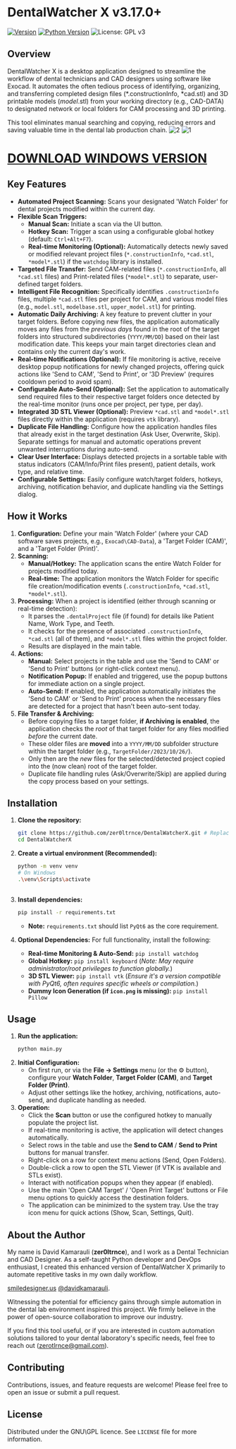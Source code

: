 # DentalWatcher X v3.17.0+
[![Version](https://img.shields.io/badge/version-3.17.0%2B-blue.svg)](https://github.com/zer0ltrnce/DentalWatcherX) <!-- Optional: Replace with your actual repo link -->
[![Python Version](https://img.shields.io/badge/python-3.x-brightgreen.svg)](https://www.python.org/)
![License: GPL v3](https://img.shields.io/badge/License-GPLv3-blue.svg)


## Overview

DentalWatcher X is a desktop application designed to streamline the workflow of dental technicians and CAD designers using software like Exocad. It automates the often tedious process of identifying, organizing, and transferring completed design files (*.constructionInfo, *cad.stl) and 3D printable models (*model*.stl) from your working directory (e.g., CAD-DATA) to designated network or local folders for CAM processing and 3D printing.

This tool eliminates manual searching and copying, reducing errors and saving valuable time in the dental lab production chain.
![2](https://github.com/user-attachments/assets/efb767d3-779f-40f0-a254-9f4527eab47b)
![1](https://github.com/user-attachments/assets/022ae562-44f6-47f5-8053-6cf3e915c6b5)



# [DOWNLOAD WINDOWS VERSION](https://github.com/zer0ltrnce/dentalwatcherX/releases/tag/production)

## Key Features

*   **Automated Project Scanning:** Scans your designated 'Watch Folder' for dental projects modified within the current day.
*   **Flexible Scan Triggers:**
    *   **Manual Scan:** Initiate a scan via the UI button.
    *   **Hotkey Scan:** Trigger a scan using a configurable global hotkey (default: `Ctrl+Alt+F7`).
    *   **Real-time Monitoring (Optional):** Automatically detects newly saved or modified relevant project files (`*.constructionInfo`, `*cad.stl`, `*model*.stl`) if the `watchdog` library is installed.
*   **Targeted File Transfer:** Send CAM-related files (`*.constructionInfo`, all `*cad.stl` files) and Print-related files (`*model*.stl`) to separate, user-defined target folders.
*   **Intelligent File Recognition:** Specifically identifies `.constructionInfo` files, multiple `*cad.stl` files per project for CAM, and various model files (e.g., `model.stl`, `modelbase.stl`, `upper_model.stl`) for printing.
*   **Automatic Daily Archiving:** A key feature to prevent clutter in your target folders. Before copying new files, the application automatically moves any files from the *previous days* found in the root of the target folders into structured subdirectories (`YYYY/MM/DD`) based on their last modification date. This keeps your main target directories clean and contains only the current day's work.
*   **Real-time Notifications (Optional):** If file monitoring is active, receive desktop popup notifications for newly changed projects, offering quick actions like 'Send to CAM', 'Send to Print', or '3D Preview' (requires cooldown period to avoid spam).
*   **Configurable Auto-Send (Optional):** Set the application to automatically send required files to their respective target folders once detected by the real-time monitor (runs once per project, per type, per day).
*   **Integrated 3D STL Viewer (Optional):** Preview `*cad.stl` and `*model*.stl` files directly within the application (requires `vtk` library).
*   **Duplicate File Handling:** Configure how the application handles files that already exist in the target destination (Ask User, Overwrite, Skip). Separate settings for manual and automatic operations prevent unwanted interruptions during auto-send.
*   **Clear User Interface:** Displays detected projects in a sortable table with status indicators (CAM/Info/Print files present), patient details, work type, and relative time.
*   **Configurable Settings:** Easily configure watch/target folders, hotkeys, archiving, notification behavior, and duplicate handling via the Settings dialog.

## How it Works

1.  **Configuration:** Define your main 'Watch Folder' (where your CAD software saves projects, e.g., `Exocad\CAD-Data`), a 'Target Folder (CAM)', and a 'Target Folder (Print)'.
2.  **Scanning:**
    *   **Manual/Hotkey:** The application scans the entire Watch Folder for projects modified today.
    *   **Real-time:** The application monitors the Watch Folder for specific file creation/modification events (`.constructionInfo`, `*cad.stl`, `*model*.stl`).
3.  **Processing:** When a project is identified (either through scanning or real-time detection):
    *   It parses the `.dentalProject` file (if found) for details like Patient Name, Work Type, and Teeth.
    *   It checks for the presence of associated `.constructionInfo`, `*cad.stl` (all of them), and `*model*.stl` files within the project folder.
    *   Results are displayed in the main table.
4.  **Actions:**
    *   **Manual:** Select projects in the table and use the 'Send to CAM' or 'Send to Print' buttons (or right-click context menu).
    *   **Notification Popup:** If enabled and triggered, use the popup buttons for immediate action on a single project.
    *   **Auto-Send:** If enabled, the application automatically initiates the 'Send to CAM' or 'Send to Print' process when the necessary files are detected for a project that hasn't been auto-sent today.
5.  **File Transfer & Archiving:**
    *   Before copying files to a target folder, **if Archiving is enabled**, the application checks the *root* of that target folder for any files modified *before* the current date.
    *   These older files are **moved** into a `YYYY/MM/DD` subfolder structure within the target folder (e.g., `TargetFolder/2023/10/26/`).
    *   Only then are the *new* files for the selected/detected project copied into the (now clean) root of the target folder.
    *   Duplicate file handling rules (Ask/Overwrite/Skip) are applied during the copy process based on your settings.

## Installation

1.  **Clone the repository:**
    ```bash
    git clone https://github.com/zer0ltrnce/DentalWatcherX.git # Replace with your actual repo URL if different
    cd DentalWatcherX
    ```
2.  **Create a virtual environment (Recommended):**
    ```bash
    python -m venv venv
    # On Windows
    .\venv\Scripts\activate
   
3.  **Install dependencies:**
    ```bash
    pip install -r requirements.txt
    ```
    *   **Note:** `requirements.txt` should list `PyQt6` as the core requirement.

4.  **Optional Dependencies:** For full functionality, install the following:
    *   **Real-time Monitoring & Auto-Send:** `pip install watchdog`
    *   **Global Hotkey:** `pip install keyboard` (*Note: May require administrator/root privileges to function globally.*)
    *   **3D STL Viewer:** `pip install vtk` (*Ensure it's a version compatible with PyQt6, often requires specific wheels or compilation.*)
    *   **Dummy Icon Generation (if `icon.png` is missing):** `pip install Pillow`

## Usage

1.  **Run the application:**
    ```bash
    python main.py
    ```
2.  **Initial Configuration:**
    *   On first run, or via the **File -> Settings** menu (or the ⚙️ button), configure your **Watch Folder**, **Target Folder (CAM)**, and **Target Folder (Print)**.
    *   Adjust other settings like the hotkey, archiving, notifications, auto-send, and duplicate handling as needed.
3.  **Operation:**
    *   Click the **Scan** button or use the configured hotkey to manually populate the project list.
    *   If real-time monitoring is active, the application will detect changes automatically.
    *   Select rows in the table and use the **Send to CAM** / **Send to Print** buttons for manual transfer.
    *   Right-click on a row for context menu actions (Send, Open Folders).
    *   Double-click a row to open the STL Viewer (if VTK is available and STLs exist).
    *   Interact with notification popups when they appear (if enabled).
    *   Use the main 'Open CAM Target' / 'Open Print Target' buttons or File menu options to quickly access the destination folders.
    *   The application can be minimized to the system tray. Use the tray icon menu for quick actions (Show, Scan, Settings, Quit).

## About the Author


My name is David Kamarauli (**zer0ltrnce**), and I work as a Dental Technician and CAD Designer. As a self-taught Python developer and DevOps enthusiast, I created this enhanced version of DentalWatcher X primarily to automate repetitive tasks in my own daily workflow.

[smiledesigner.us](https://smiledesigner.us) [@davidkamarauli](https://www.instagram.com/davidkamaraulli).

Witnessing the potential for efficiency gains through simple automation in the dental lab environment inspired this project. We firmly believe in the power of open-source collaboration to improve our industry.

If you find this tool useful, or if you are interested in custom automation solutions tailored to your dental laboratory's specific needs, feel free to reach out (zerotlrnce@gmail.com).

## Contributing

Contributions, issues, and feature requests are welcome! Please feel free to open an issue or submit a pull request.

## License

Distributed under the GNU\GPL licence. See `LICENSE` file for more information.
